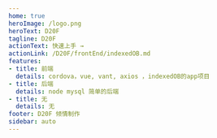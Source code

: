 ```yaml
---
home: true
heroImage: /logo.png
heroText: D20F
tagline: D20F
actionText: 快速上手 →
actionLink: /D20F/frontEnd/indexedOB.md
features:
- title: 前端
  details: cordova，vue, vant, axios ，indexedOB的app项目
- title: 后端
  details: node mysql 简单的后端
- title: 无
  details: 无
footer: D20F 倾情制作
sidebar: auto
---
```


 













